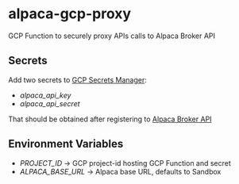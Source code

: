 # alpaca-gcp-proxy

GCP Function to securely proxy APIs calls to Alpaca Broker API

## Secrets

Add two secrets to [GCP Secrets Manager](https://console.cloud.google.com/security/secret-manager):

* _alpaca_api_key_
* _alpaca_api_secret_

That should be obtained after registering to [Alpaca Broker API](https://broker-app.alpaca.markets/sign-up)

## Environment Variables 

- _PROJECT_ID_ -> GCP project-id hosting GCP Function and secret
- _ALPACA_BASE_URL_ -> Alpaca base URL, defaults to Sandbox



